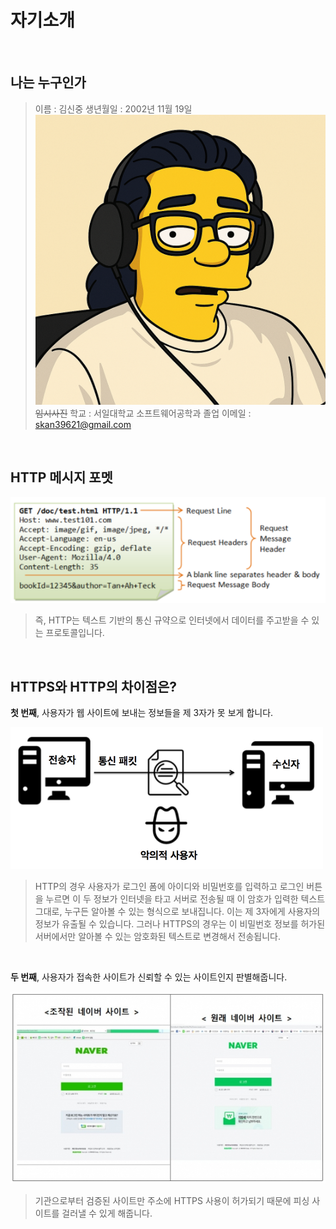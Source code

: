 # 자기소개 
<br />

## 나는 누구인가

> 이름 : 김신중
 생년월일 : 2002년 11월 19일            <img src="../images/int/me.png" alt="Me" /> ~~임시사진~~
 학교 : 서일대학교 소프트웨어공학과 졸업 
 이메일 : skan39621@gmail.com


<br />

## HTTP 메시지 포멧

<img src="../images/WEB/http_msg_format.png" alt="HTTP Message Format" />

> 즉, HTTP는 텍스트 기반의 통신 규약으로 인터넷에서 데이터를 주고받을 수 있는 프로토콜입니다.

<br />

## HTTPS와 HTTP의 차이점은?

**첫 번째**, 사용자가 웹 사이트에 보내는 정보들을 제 3자가 못 보게 합니다.

<img src="../images/WEB/sniffing.png" alt="스니핑(Sniffing)" />

> HTTP의 경우 사용자가 로그인 폼에 아이디와 비밀번호를 입력하고 로그인 버튼을 누르면 이 두 정보가 인터넷을 타고 서버로 전송될 때 이 암호가 입력한 텍스트 그대로, 누구든 알아볼 수 있는 형식으로 보내집니다. 이는 제 3자에게 사용자의 정보가 유출될 수 있습니다. 그러나 HTTPS의 경우는 이 비밀번호 정보를 허가된 서버에서만 알아볼 수 있는 암호화된 텍스트로 변경해서 전송됩니다.

<br />

**두 번째**, 사용자가 접속한 사이트가 신뢰할 수 있는 사이트인지 판별해줍니다.

<img src="../images/WEB/phishing-site.jpg" alt="피싱 사이트" />

> 기관으로부터 검증된 사이트만 주소에 HTTPS 사용이 허가되기 때문에 피싱 사이트를 걸러낼 수 있게 해줍니다.

<br />

